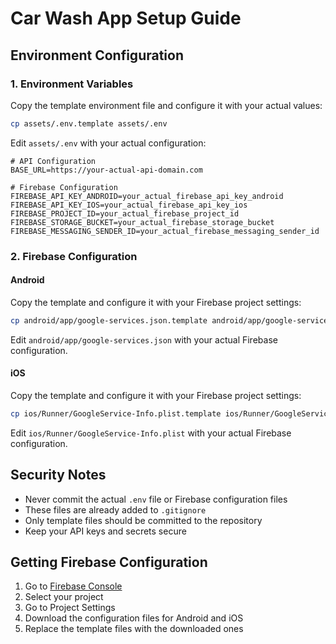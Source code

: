 # Car Wash App Setup Guide

## Environment Configuration

### 1. Environment Variables
Copy the template environment file and configure it with your actual values:

```bash
cp assets/.env.template assets/.env
```

Edit `assets/.env` with your actual configuration:

```env
# API Configuration
BASE_URL=https://your-actual-api-domain.com

# Firebase Configuration
FIREBASE_API_KEY_ANDROID=your_actual_firebase_api_key_android
FIREBASE_API_KEY_IOS=your_actual_firebase_api_key_ios
FIREBASE_PROJECT_ID=your_actual_firebase_project_id
FIREBASE_STORAGE_BUCKET=your_actual_firebase_storage_bucket
FIREBASE_MESSAGING_SENDER_ID=your_actual_firebase_messaging_sender_id
```

### 2. Firebase Configuration

#### Android
Copy the template and configure it with your Firebase project settings:

```bash
cp android/app/google-services.json.template android/app/google-services.json
```

Edit `android/app/google-services.json` with your actual Firebase configuration.

#### iOS
Copy the template and configure it with your Firebase project settings:

```bash
cp ios/Runner/GoogleService-Info.plist.template ios/Runner/GoogleService-Info.plist
```

Edit `ios/Runner/GoogleService-Info.plist` with your actual Firebase configuration.

## Security Notes

- Never commit the actual `.env` file or Firebase configuration files
- These files are already added to `.gitignore`
- Only template files should be committed to the repository
- Keep your API keys and secrets secure

## Getting Firebase Configuration

1. Go to [Firebase Console](https://console.firebase.google.com/)
2. Select your project
3. Go to Project Settings
4. Download the configuration files for Android and iOS
5. Replace the template files with the downloaded ones 